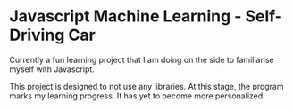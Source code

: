 # Javascript Machine Learning - Self-Driving Car

Currently a fun learning project that I am doing on the side to familiarise myself with Javascript. 

This project is designed to not use any libraries. At this stage, the program marks my learning progress. It has yet to become more personalized.
